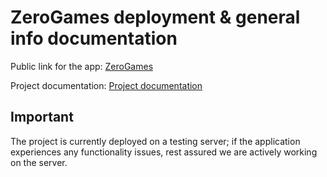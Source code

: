 # ZeroGames deployment & general info documentation
Public link for the app: [ZeroGames](https://chance-now.vercel.app/)

Project documentation: [Project documentation](https://github.com/unknownbulgarian/chance/tree/main/chance#readme)

## Important

The project is currently deployed on a testing server; if the application experiences any functionality issues, rest assured we are actively working on the server.
